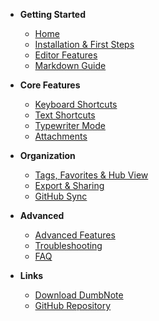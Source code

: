 * **Getting Started**
  * [Home](/)
  * [Installation & First Steps](getting-started.md)
  * [Editor Features](editor-features.md)
  * [Markdown Guide](markdown-guide.md)

* **Core Features**
  * [Keyboard Shortcuts](keyboard-shortcuts.md)
  * [Text Shortcuts](text-shortcuts.md)
  * [Typewriter Mode](typewriter-mode.md)
  * [Attachments](attachments.md)

* **Organization**
  * [Tags, Favorites & Hub View](tags-favorites-hub.md)
  * [Export & Sharing](export-sharing.md)
  * [GitHub Sync](github-sync.md)

* **Advanced**
  * [Advanced Features](advanced-features.md)
  * [Troubleshooting](troubleshooting.md)
  * [FAQ](faq.md)

* **Links**
  * [Download DumbNote](https://github.com/baibao577/dumbnote-page/releases/latest)
  * [GitHub Repository](https://github.com/baibao577/dumbnote-page)
